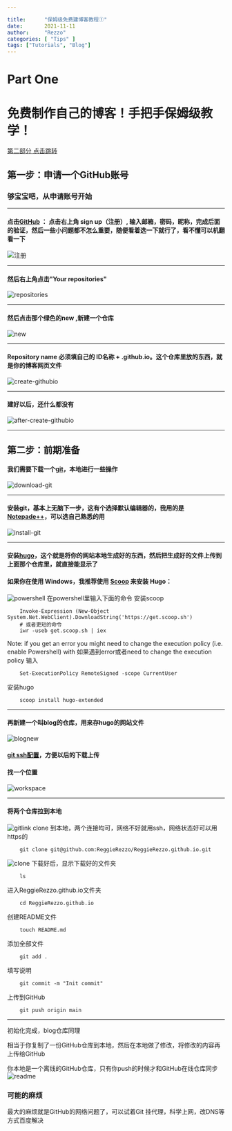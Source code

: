 ```yaml
---

title:      "保姆级免费建博客教程①"
date:       2021-11-11
author:     "Rezzo"
categories: [ "Tips" ] 
tags: ["Tutorials", "Blog"]
---
```

# Part One

# 免费制作自己的博客！手把手保姆级教学！
[第二部分 点击跳转](/post/howtocreatblog2)

## 第一步：申请一个GitHub账号

### 够宝宝吧，从申请账号开始
- - -
#### 点击[GitHub](https://github.com/) ： 点击右上角 sign up（注册）, 输入邮箱，密码，昵称，完成后面的验证，然后一些小问题都不怎么重要，随便看着选一下就行了，看不懂可以机翻看一下
![注册](/img/how-to-build-blog/signup.png)
- - -
#### 然后右上角点击"Your repositories"
![repositories](/img/how-to-build-blog/repositories.png)
- - -
#### 然后点击那个绿色的new ,新建一个仓库
![new](/img/how-to-build-blog/new.png)
- - -
#### Repository name 必须填自己的 ID名称 + .github.io。这个仓库里放的东西，就是你的博客网页文件
![create-githubio](/img/how-to-build-blog/create-githubio.png)
- - -
#### 建好以后，还什么都没有
![after-create-githubio](/img/how-to-build-blog/after-create-githubio.png)
- - -
## 第二步：前期准备

#### 我们需要下载一个[git](https://git-scm.com/)，本地进行一些操作
![download-git](/img/how-to-build-blog/download-git.png)
- - -
#### 安装git，基本上无脑下一步，这有个选择默认编辑器的，我用的是[Notepade++](https://notepad-plus.en.softonic.com/)，可以选自己熟悉的用
![install-git](/img/how-to-build-blog/install-git.png)
- - -
#### 安装[hugo](https://gohugo.io/)，这个就是将你的网站本地生成好的东西，然后把生成好的文件上传到上面那个仓库里，就直接能显示了
#### 如果你在使用 Windows，我推荐使用 [Scoop](https://scoop.sh/) 来安装 Hugo：
![powershell](/img/how-to-build-blog/powershell.png)
在powershell里输入下面的命令
安装scoop
```
	Invoke-Expression (New-Object System.Net.WebClient).DownloadString('https://get.scoop.sh')
	# 或者更短的命令
	iwr -useb get.scoop.sh | iex
```
Note: if you get an error you might need to change the execution policy (i.e. enable Powershell) with
如果遇到error或者need to change the execution policy
输入
```
	Set-ExecutionPolicy RemoteSigned -scope CurrentUser
```
安装hugo
```
	scoop install hugo-extended
```
- - -
#### 再新建一个叫blog的仓库，用来存hugo的网站文件
![blognew](/img/how-to-build-blog/blognew.png)
#### [git ssh配置](/post/gitssh)，方便以后的下载上传
#### 找一个位置
![workspace](/img/how-to-build-blog/workspace.png)
- - -
#### 将两个仓库拉到本地
![gitlink](/img/how-to-build-blog/gitlink.png)
clone 到本地，两个连接均可，网络不好就用ssh，网络状态好可以用https的
```
	git clone git@github.com:ReggieRezzo/ReggieRezzo.github.io.git
```
![clone](/img/how-to-build-blog/clone.png)
下载好后，显示下载好的文件夹
```
	ls
```
进入ReggieRezzo.github.io文件夹
```
	cd ReggieRezzo.github.io
```
创建README文件
```
	touch README.md
```
添加全部文件
```
	git add .
```
填写说明
```
	git commit -m "Init commit"
```
上传到GitHub
```
	git push origin main
```
- - -
初始化完成，blog仓库同理

相当于你复制了一份GitHub仓库到本地，然后在本地做了修改，将修改的内容再上传给GitHub

你本地是一个离线的GitHub仓库，只有你push的时候才和GitHub在线仓库同步
![readme](/img/how-to-build-blog/readme.png)

### 可能的麻烦
最大的麻烦就是GitHub的网络问题了，可以试着Git 挂代理，科学上网，改DNS等方式百度解决
